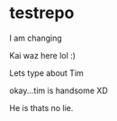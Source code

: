 # testrepo


I am changing

Kai waz here lol :)

Lets type about Tim

okay...tim is handsome XD

He is thats no lie.